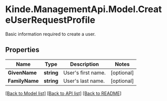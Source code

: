 # Kinde.ManagementApi.Model.CreateUserRequestProfile
Basic information required to create a user.

## Properties

Name | Type | Description | Notes
------------ | ------------- | ------------- | -------------
**GivenName** | **string** | User&#39;s first name. | [optional] 
**FamilyName** | **string** | User&#39;s last name. | [optional] 

[[Back to Model list]](../README.md#documentation-for-models) [[Back to API list]](../README.md#documentation-for-api-endpoints) [[Back to README]](../README.md)

